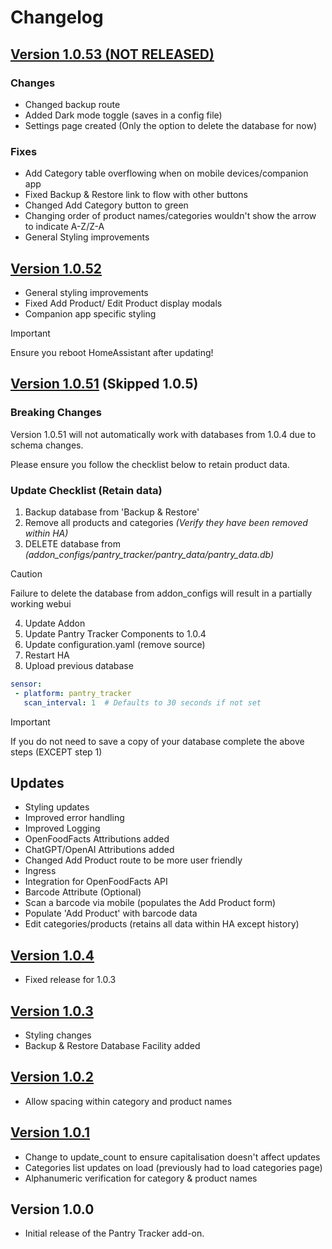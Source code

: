# Changelog

## [Version 1.0.53 (NOT RELEASED)](https://github.com/mintcreg/pantry_tracker/releases/tag/v1.0.53)

### Changes
- Changed backup route
- Added Dark mode toggle (saves in a config file)
- Settings page created (Only the option to delete the database for now)

### Fixes
- Add Category table overflowing when on mobile devices/companion app
- Fixed Backup & Restore link to flow with other buttons
- Changed Add Category button to green
- Changing order of product names/categories wouldn't show the arrow to indicate A-Z/Z-A
- General Styling improvements 

  
## [Version 1.0.52](https://github.com/mintcreg/pantry_tracker/releases/tag/v1.0.52)

- General styling improvements
- Fixed Add Product/ Edit Product display modals
- Companion app specific styling

>[!IMPORTANT]
>Ensure you reboot HomeAssistant after updating!

## [Version 1.0.51](https://github.com/mintcreg/pantry_tracker/releases/tag/v1.0.51) (Skipped 1.0.5)

### Breaking Changes

Version 1.0.51 will not automatically work with databases from 1.0.4 due to schema changes.

Please ensure you follow the checklist below to retain product data.


### Update Checklist (Retain data)

1. Backup database from 'Backup & Restore'
2. Remove all products and categories _(Verify they have been removed within HA)_
3. DELETE database from _(addon_configs/pantry_tracker/pantry_data/pantry_data.db)_
> [!CAUTION]
> Failure to delete the database from addon_configs will result in a partially working webui
4. Update Addon
5. Update Pantry Tracker Components to 1.0.4
6. Update configuration.yaml (remove source)
9. Restart HA
8. Upload previous database 


```yaml
sensor:
 - platform: pantry_tracker
   scan_interval: 1  # Defaults to 30 seconds if not set
``` 
> [!IMPORTANT]
> If you do not need to save a copy of your database complete the above steps (EXCEPT step 1)

## Updates 
- Styling updates
- Improved error handling
- Improved Logging
- OpenFoodFacts Attributions added
- ChatGPT/OpenAI Attributions added
- Changed Add Product route to be more user friendly
- Ingress
- Integration for OpenFoodFacts API
- Barcode Attribute (Optional)
- Scan a barcode via mobile (populates the Add Product form)
- Populate 'Add Product' with barcode data
- Edit categories/products (retains all data within HA except history)

## [Version 1.0.4](https://github.com/mintcreg/pantry_tracker/releases/tag/v1.0.4)
- Fixed release for 1.0.3

## [Version 1.0.3](https://github.com/mintcreg/pantry_tracker/releases/tag/v1.0.3)
- Styling changes
- Backup & Restore Database Facility added

## [Version 1.0.2](https://github.com/mintcreg/pantry_tracker/releases/tag/v1.0.2)
- Allow spacing within category and product names

## [Version 1.0.1](https://github.com/mintcreg/pantry_tracker/releases/tag/v1.0.1)
- Change to update_count to ensure capitalisation doesn't affect updates
- Categories list updates on load (previously had to load categories page)
- Alphanumeric verification for category & product names

## Version 1.0.0
- Initial release of the Pantry Tracker add-on.
